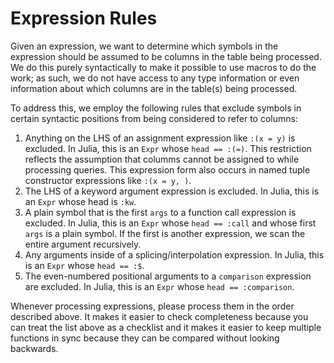 # Expression Rules

Given an expression, we want to determine which symbols in the expression
should be assumed to be columns in the table being processed. We do this
purely syntactically to make it possible to use macros to do the work; as such,
we do not have access to any type information or even information about which
columns are in the table(s) being processed.

To address this, we employ the following rules that exclude symbols in certain
syntactic positions from being considered to refer to columns:

1. Anything on the LHS of an assignment expression like `:(x = y)` is
    excluded. In Julia, this is an `Expr` whose `head == :(=)`. This
    restriction reflects the assumption that columms cannot be assigned to
    while processing queries. This expression form also occurs in named tuple
    constructor expressions like `:(x = y, )`.
2. The LHS of a keyword argument expression is excluded. In Julia, this is an
    `Expr` whose head is `:kw`.
3. A plain symbol that is the first `args` to a function call expression is
    excluded. In Julia, this is an `Expr` whose `head == :call` and whose
    first `args` is a plain symbol. If the first is another expression, we
    scan the entire argument recursively.
4. Any arguments inside of a splicing/interpolation expression. In Julia, this
    is an `Expr` whose `head == :$`.
5. The even-numbered positional arguments to a `comparison` expression are
    excluded. In Julia, this is an `Expr` whose `head == :comparison`.

Whenever processing expressions, please process them in the order described
above. It makes it easier to check completeness because you can treat the list
above as a checklist and it makes it easier to keep multiple functions in sync
because they can be compared without looking backwards.
